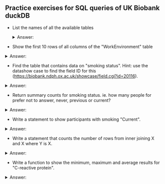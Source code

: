 ## Practice exercises for SQL queries of UK Biobank duckDB

* List the names of all the available tables
    <details>
      <summary>Answer:</summary>
      
    ```SQL
    SELECT table_name
    FROM INFORMATION_SCHEMA.TABLES;
    ```
    </details>

* Show the first 10 rows of all columns of the "WorkEnvironment" table
<details>
  <summary>Answer:</summary>

```SQL
SELECT * 
FROM WorkEnvironment 
LIMIT 5;
```
</details>

* Find the table that contains data on "smoking status". Hint: use the datashow case to find the field ID for this (https://biobank.ndph.ox.ac.uk/showcase/field.cgi?id=20116).
<details>
  <summary>Answer:</summary>

The field ID for smoking status is "20116".
```SQL
SELECT      COLUMN_NAME AS 'ColumnName'
            ,TABLE_NAME AS  'TableName'
FROM        INFORMATION_SCHEMA.COLUMNS
WHERE       COLUMN_NAME LIKE '%f.20116.%'
ORDER BY    TableName
            ,ColumnName;
```
This shows us the 4 columns representing the different instances for smoking and that they are all found in the Touchscreen table.
</details>

* Return summary counts for smoking status. ie. how many people for prefer not to answer, never, previous or current?
<details>
  <summary>Answer:</summary>

```SQL

```
</details>

* Write a statement to show participants with smoking "Current".
<details>
  <summary>Answer:</summary>

```SQL

```
</details>

* Write a statement that counts the number of rows from inner joining X and X where Y is X.
<details>
  <summary>Answer:</summary>

```SQL

```
</details>

* Write a function to show the minimum, maximum and average results for "C-reactive protein". 
<details>
  <summary>Answer:</summary>

```SQL

```
</details>

